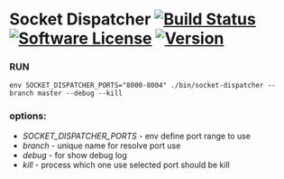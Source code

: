 # Socket Dispatcher [![Build Status](https://travis-ci.org/bialas1993/socket-dispatcher.svg?branch=master)](https://travis-ci.org/bialas1993/socket-dispatcher) [![Software License](https://img.shields.io/badge/license-MIT-brightgreen.svg)](LICENSE.md) [![Version](https://img.shields.io/github/tag/bialas1993/socket-dispatcher.svg)](https://github.com/bialas1993/socket-dispatcher/releases)


### RUN
```
env SOCKET_DISPATCHER_PORTS="8000-8004" ./bin/socket-dispatcher --branch master --debug --kill
```

### options: 
  - *SOCKET_DISPATCHER_PORTS* - env define port range to use 
  - *branch* - unique name for resolve port use
  - *debug* - for show debug log
  - *kill* - process which one use selected port should be kill